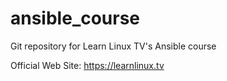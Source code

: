 # ansible_course
Git repository for Learn Linux TV's Ansible course

Official Web Site: https://learnlinux.tv
